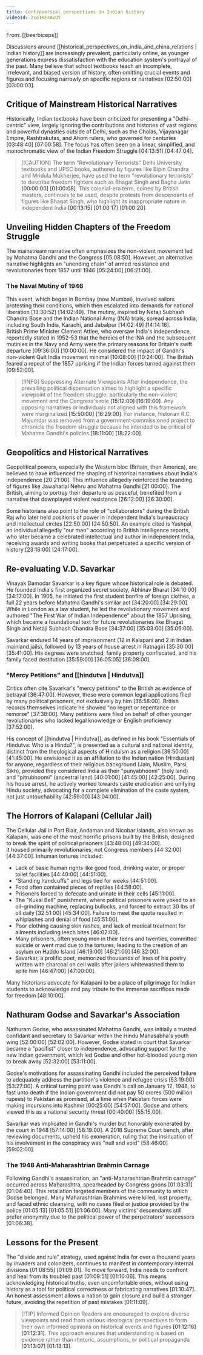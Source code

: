 ```yaml
---
title: Controversial perspectives on Indian history
videoId: 2coIKErAxUY
---
```


From: [[beerbiceps]] <br/> 

Discussions around [[historical_perspectives_on_india_and_china_relations | Indian history]] are increasingly prevalent, particularly online, as younger generations express dissatisfaction with the education system's portrayal of the past. Many believe that school textbooks teach an incomplete, irrelevant, and biased version of history, often omitting crucial events and figures and focusing narrowly on specific regions or narratives <a class="yt-timestamp" data-t="02:50:00">[02:50:00]</a> <a class="yt-timestamp" data-t="03:00:03">[03:00:03]</a>.

## Critique of Mainstream Historical Narratives

Historically, Indian textbooks have been criticized for presenting a "Delhi-centric" view, largely ignoring the contributions and histories of vast regions and powerful dynasties outside of Delhi, such as the Cholas, Vijayanagar Empire, Rashtrakutas, and Ahom rulers, who governed for centuries <a class="yt-timestamp" data-t="03:48:40">[03:48:40]</a> <a class="yt-timestamp" data-t="07:00:58">[07:00:58]</a>. The focus has often been on a linear, simplified, and monochromatic view of the Indian Freedom Struggle <a class="yt-timestamp" data-t="04:13:51">[04:13:51]</a> <a class="yt-timestamp" data-t="04:47:04">[04:47:04]</a>.

> [!CAUTION] The term "Revolutionary Terrorists"
> Delhi University textbooks and UPSC books, authored by figures like Bipin Chandra and Mridula Mukherjee, have used the term "revolutionary terrorists" to describe freedom fighters such as Bhagat Singh and Bagha Jatin <a class="yt-timestamp" data-t="00:00:00">[00:00:00]</a> <a class="yt-timestamp" data-t="01:00:08">[01:00:08]</a>. This colonial-era term, coined by British masters, continues to be used, despite protests from descendants of figures like Bhagat Singh, who highlight its inappropriate nature in independent India <a class="yt-timestamp" data-t="00:13:15">[00:13:15]</a> <a class="yt-timestamp" data-t="01:00:17">[01:00:17]</a> <a class="yt-timestamp" data-t="01:00:20">[01:00:20]</a>.

## Unveiling Hidden Chapters of the Freedom Struggle

The mainstream narrative often emphasizes the non-violent movement led by Mahatma Gandhi and the Congress <a class="yt-timestamp" data-t="05:08:50">[05:08:50]</a>. However, an alternative narrative highlights an "unending chain" of armed resistance and revolutionaries from 1857 until 1946 <a class="yt-timestamp" data-t="05:24:00">[05:24:00]</a> <a class="yt-timestamp" data-t="06:21:00">[06:21:00]</a>.

### The Naval Mutiny of 1946

This event, which began in Bombay (now Mumbai), involved sailors protesting their conditions, which then escalated into demands for national liberation <a class="yt-timestamp" data-t="13:30:52">[13:30:52]</a> <a class="yt-timestamp" data-t="14:02:49">[14:02:49]</a>. The mutiny, inspired by Netaji Subhash Chandra Bose and the Indian National Army (INA) trials, spread across India, including South India, Karachi, and Jabalpur <a class="yt-timestamp" data-t="14:02:49">[14:02:49]</a> <a class="yt-timestamp" data-t="14:14:16">[14:14:16]</a>.
<br>
British Prime Minister Clement Attlee, who oversaw India's independence, reportedly stated in 1952-53 that the heroics of the INA and the subsequent mutinies in the Navy and Army were the primary reasons for Britain's swift departure <a class="yt-timestamp" data-t="09:36:00">[09:36:00]</a> <a class="yt-timestamp" data-t="10:00:00">[10:00:00]</a>. He considered the impact of Gandhi's non-violent Quit India movement minimal <a class="yt-timestamp" data-t="10:08:00">[10:08:00]</a> <a class="yt-timestamp" data-t="10:24:00">[10:24:00]</a>. The British feared a repeat of the 1857 uprising if the Indian forces turned against them <a class="yt-timestamp" data-t="09:52:00">[09:52:00]</a>.

> [!INFO] Suppressing Alternate Viewpoints
> After independence, the prevailing political dispensation aimed to highlight a specific viewpoint of the freedom struggle, particularly the non-violent movement and the Congress's role <a class="yt-timestamp" data-t="15:12:00">[15:12:00]</a> <a class="yt-timestamp" data-t="16:19:00">[16:19:00]</a>. Any opposing narratives or individuals not aligned with this framework were marginalized <a class="yt-timestamp" data-t="15:50:00">[15:50:00]</a> <a class="yt-timestamp" data-t="16:29:00">[16:29:00]</a>. For instance, historian R.C. Majumdar was removed from a government-commissioned project to chronicle the freedom struggle because he intended to be critical of Mahatma Gandhi's policies <a class="yt-timestamp" data-t="18:11:00">[18:11:00]</a> <a class="yt-timestamp" data-t="18:22:00">[18:22:00]</a>.

## Geopolitics and Historical Narratives

Geopolitical powers, especially the Western bloc (Britain, then America), are believed to have influenced the shaping of historical narratives about India's independence <a class="yt-timestamp" data-t="20:21:00">[20:21:00]</a>. This influence allegedly reinforced the branding of figures like Jawaharlal Nehru and Mahatma Gandhi <a class="yt-timestamp" data-t="21:00:00">[21:00:00]</a>. The British, aiming to portray their departure as peaceful, benefited from a narrative that downplayed violent resistance <a class="yt-timestamp" data-t="26:12:00">[26:12:00]</a> <a class="yt-timestamp" data-t="26:30:00">[26:30:00]</a>.

Some historians also point to the role of "collaborators" during the British Raj who later held positions of power in independent India's bureaucracy and intellectual circles <a class="yt-timestamp" data-t="22:50:00">[22:50:00]</a> <a class="yt-timestamp" data-t="24:50:00">[24:50:50]</a>. An example cited is Yashpal, an individual allegedly "our man" according to British intelligence reports, who later became a celebrated intellectual and author in independent India, receiving awards and writing books that perpetuated a specific version of history <a class="yt-timestamp" data-t="23:16:00">[23:16:00]</a> <a class="yt-timestamp" data-t="24:17:00">[24:17:00]</a>.

## Re-evaluating V.D. Savarkar

Vinayak Damodar Savarkar is a key figure whose historical role is debated. He founded India's first organized secret society, Abhinav Bharat <a class="yt-timestamp" data-t="34:10:00">[34:10:00]</a> <a class="yt-timestamp" data-t="34:17:00">[34:17:00]</a>. In 1905, he initiated the first student bonfire of foreign clothes, a full 22 years before Mahatma Gandhi's similar act <a class="yt-timestamp" data-t="34:20:00">[34:20:00]</a> <a class="yt-timestamp" data-t="34:29:00">[34:29:00]</a>. While in London as a law student, he led the revolutionary movement and authored "The First War of Indian Independence" about the 1857 Uprising, which became a foundational text for future revolutionaries like Bhagat Singh and Netaji Subhash Chandra Bose <a class="yt-timestamp" data-t="34:37:00">[34:37:00]</a> <a class="yt-timestamp" data-t="35:03:00">[35:03:00]</a> <a class="yt-timestamp" data-t="35:06:00">[35:06:00]</a>.

Savarkar endured 14 years of imprisonment (12 in Kalapani and 2 in Indian mainland jails), followed by 13 years of house arrest in Ratnagiri <a class="yt-timestamp" data-t="35:30:00">[35:30:00]</a> <a class="yt-timestamp" data-t="35:41:00">[35:41:00]</a>. His degrees were snatched, family property confiscated, and his family faced destitution <a class="yt-timestamp" data-t="35:59:00">[35:59:00]</a> <a class="yt-timestamp" data-t="36:05:00">[36:05:05]</a> <a class="yt-timestamp" data-t="36:08:00">[36:08:00]</a>.

### "Mercy Petitions" and [[hindutva | Hindutva]]

Critics often cite Savarkar's "mercy petitions" to the British as evidence of betrayal <a class="yt-timestamp" data-t="36:47:00">[36:47:00]</a>. However, these were common legal applications filed by many political prisoners, not exclusively by him <a class="yt-timestamp" data-t="36:58:00">[36:58:00]</a>. British records themselves indicate he showed "no regret or repentance or remorse" <a class="yt-timestamp" data-t="37:38:00">[37:38:00]</a>. Many petitions were filed on behalf of other younger revolutionaries who lacked legal knowledge or English proficiency <a class="yt-timestamp" data-t="37:52:00">[37:52:00]</a>.

His concept of [[hindutva | Hindutva]], as defined in his book "Essentials of Hindutva: Who is a Hindu?", is presented as a cultural and national identity, distinct from the theological aspects of Hinduism as a religion <a class="yt-timestamp" data-t="39:50:00">[39:50:00]</a> <a class="yt-timestamp" data-t="41:45:00">[41:45:00]</a>. He envisioned it as an affiliation to the Indian nation (Hindustan) for anyone, regardless of their religious background (Jain, Muslim, Parsi, Sikh), provided they considered India as their "punyabhoomi" (holy land) and "pitrubhoomi" (ancestral land) <a class="yt-timestamp" data-t="40:01:00">[40:01:00]</a> <a class="yt-timestamp" data-t="41:45:00">[41:45:00]</a> <a class="yt-timestamp" data-t="42:25:00">[42:25:00]</a>. During his house arrest, he actively worked towards caste eradication and unifying Hindu society, advocating for a complete elimination of the caste system, not just untouchability <a class="yt-timestamp" data-t="42:59:00">[42:59:00]</a> <a class="yt-timestamp" data-t="43:04:00">[43:04:00]</a>.

## The Horrors of Kalapani (Cellular Jail)

The Cellular Jail in Port Blair, Andaman and Nicobar Islands, also known as Kalapani, was one of the most horrific prisons built by the British, designed to break the spirit of political prisoners <a class="yt-timestamp" data-t="43:48:00">[43:48:00]</a> <a class="yt-timestamp" data-t="49:34:00">[49:34:00]</a>.
<br>
It housed primarily revolutionaries, not Congress members <a class="yt-timestamp" data-t="44:32:00">[44:32:00]</a> <a class="yt-timestamp" data-t="44:37:00">[44:37:00]</a>. Inhuman tortures included:
*   Lack of basic human rights like good food, drinking water, or proper toilet facilities <a class="yt-timestamp" data-t="44:40:00">[44:40:00]</a> <a class="yt-timestamp" data-t="44:51:00">[44:51:00]</a>.
*   "Standing handcuffs" and legs tied for weeks <a class="yt-timestamp" data-t="44:51:00">[44:51:00]</a>.
*   Food often contained pieces of reptiles <a class="yt-timestamp" data-t="44:58:00">[44:58:00]</a>.
*   Prisoners forced to defecate and urinate in their cells <a class="yt-timestamp" data-t="45:11:00">[45:11:00]</a>.
*   The "Kukal Bell" punishment, where political prisoners were yoked to an oil-grinding machine, replacing bullocks, and forced to extract 30 lbs of oil daily <a class="yt-timestamp" data-t="32:51:00">[32:51:00]</a> <a class="yt-timestamp" data-t="45:34:00">[45:34:00]</a>. Failure to meet the quota resulted in whiplashes and denial of food <a class="yt-timestamp" data-t="45:51:00">[45:51:00]</a>.
*   Poor clothing causing skin rashes, and lack of medical treatment for ailments including leech bites <a class="yt-timestamp" data-t="46:02:00">[46:02:00]</a>.
*   Many prisoners, often young men in their teens and twenties, committed suicide or went mad due to the tortures, leading to the creation of an asylum on Haddo Island <a class="yt-timestamp" data-t="46:19:00">[46:19:00]</a> <a class="yt-timestamp" data-t="46:21:00">[46:21:00]</a> <a class="yt-timestamp" data-t="46:32:00">[46:32:00]</a>.
*   Savarkar, a prolific poet, memorized thousands of lines of his poetry written with charcoal on cell walls after jailers whitewashed them to spite him <a class="yt-timestamp" data-t="46:47:00">[46:47:00]</a> <a class="yt-timestamp" data-t="47:00:00">[47:00:00]</a>.

Many historians advocate for Kalapani to be a place of pilgrimage for Indian students to acknowledge and pay tribute to the immense sacrifices made for freedom <a class="yt-timestamp" data-t="48:10:00">[48:10:00]</a>.

## Nathuram Godse and Savarkar's Association

Nathuram Godse, who assassinated Mahatma Gandhi, was initially a trusted confidant and secretary to Savarkar within the Hindu Mahasabha's youth wing <a class="yt-timestamp" data-t="52:00:00">[52:00:00]</a> <a class="yt-timestamp" data-t="52:02:00">[52:02:00]</a>. However, Godse stated in court that Savarkar became a "pacifist" closer to independence, advocating support for the new Indian government, which led Godse and other hot-blooded young men to break away <a class="yt-timestamp" data-t="52:32:00">[52:32:00]</a> <a class="yt-timestamp" data-t="53:11:00">[53:11:00]</a>.

Godse's motivations for assassinating Gandhi included the perceived failure to adequately address the partition's violence and refugee crisis <a class="yt-timestamp" data-t="53:19:00">[53:19:00]</a> <a class="yt-timestamp" data-t="53:27:00">[53:27:00]</a>. A critical turning point was Gandhi's call on January 12, 1948, to fast unto death if the Indian government did not pay 50 crores (500 million rupees) to Pakistan as promised, at a time when Pakistani forces were making incursions into Kashmir <a class="yt-timestamp" data-t="00:25:00">[00:25:00]</a> <a class="yt-timestamp" data-t="54:57:00">[54:57:00]</a>. Godse and others viewed this as a national security threat <a class="yt-timestamp" data-t="00:40:00">[00:40:00]</a> <a class="yt-timestamp" data-t="55:15:00">[55:15:00]</a>.

Savarkar was implicated in Gandhi's murder but honorably exonerated by the court in 1948 <a class="yt-timestamp" data-t="57:14:00">[57:14:00]</a> <a class="yt-timestamp" data-t="58:19:00">[58:19:00]</a>. A 2018 Supreme Court bench, after reviewing documents, upheld his exoneration, ruling that the insinuation of his involvement in the conspiracy was "null and void" <a class="yt-timestamp" data-t="58:46:00">[58:46:00]</a> <a class="yt-timestamp" data-t="59:02:00">[59:02:00]</a>.

### The 1948 Anti-Maharashtrian Brahmin Carnage

Following Gandhi's assassination, an "anti-Maharashtrian Brahmin carnage" occurred across Maharashtra, spearheaded by Congress goons <a class="yt-timestamp" data-t="01:03:31">[01:03:31]</a> <a class="yt-timestamp" data-t="01:04:40">[01:04:40]</a>. This retaliation targeted members of the community to which Godse belonged. Many Maharashtrian Brahmins were killed, lost property, and faced ethnic cleansing, with no cases filed or justice provided by the police <a class="yt-timestamp" data-t="01:05:13">[01:05:13]</a> <a class="yt-timestamp" data-t="01:05:51">[01:05:51]</a> <a class="yt-timestamp" data-t="01:06:00">[01:06:00]</a>. Many victims' descendants still prefer anonymity due to the political power of the perpetrators' successors <a class="yt-timestamp" data-t="01:06:38">[01:06:38]</a>.

## Lessons for the Present

The "divide and rule" strategy, used against India for over a thousand years by invaders and colonizers, continues to manifest in contemporary internal divisions <a class="yt-timestamp" data-t="01:08:55">[01:08:55]</a> <a class="yt-timestamp" data-t="01:09:01">[01:09:01]</a>. To move forward, India needs to confront and heal from its troubled past <a class="yt-timestamp" data-t="01:09:51">[01:09:51]</a> <a class="yt-timestamp" data-t="01:10:06">[01:10:06]</a>. This means acknowledging historical truths, even uncomfortable ones, without using history as a tool for political correctness or fabricating narratives <a class="yt-timestamp" data-t="01:10:47">[01:10:47]</a>. An honest assessment allows a nation to gain closure and build a stronger future, avoiding the repetition of past mistakes <a class="yt-timestamp" data-t="01:11:09">[01:11:09]</a>.

> [!TIP] Informed Opinion
> Readers are encouraged to explore diverse viewpoints and read from various ideological perspectives to form their own informed opinions on historical events and figures <a class="yt-timestamp" data-t="01:12:16">[01:12:16]</a> <a class="yt-timestamp" data-t="01:12:31">[01:12:31]</a>. This approach ensures that understanding is based on evidence rather than rhetoric, assumptions, or political propaganda <a class="yt-timestamp" data-t="01:13:07">[01:13:07]</a> <a class="yt-timestamp" data-t="01:13:13">[01:13:13]</a>.